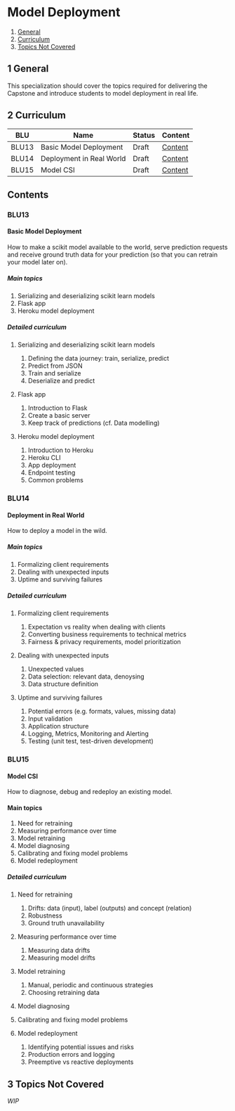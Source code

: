# Model Deployment

1. [General](#1-general)
2. [Curriculum](#2-curriculum)
3. [Topics Not Covered](#3-topics-not-covered)

## 1 General

This specialization should cover the topics required for delivering the Capstone and introduce students to model deployment in real life.


## 2 Curriculum

| BLU   | Name                     | Status | Content           |
| ----- | ------------------------ | ------ | ----------------- |
| BLU13 | Basic Model Deployment   | Draft  | [Content](#blu13) |
| BLU14 | Deployment in Real World | Draft  | [Content](#blu14) |
| BLU15 | Model CSI                | Draft  | [Content](#blu15) |

## Contents

### BLU13

#### Basic Model Deployment

How to make a scikit model available to the world, serve prediction requests and receive ground truth data for your prediction (so that you can retrain your model later on).

##### Main topics

1. Serializing and deserializing scikit learn models
2. Flask app
3. Heroku model deployment

##### Detailed curriculum

1. Serializing and deserializing scikit learn models

   1. Defining the data journey: train, serialize, predict
   2. Predict from JSON
   3. Train and serialize
   4. Deserialize and predict

2. Flask app
   1. Introduction to Flask
   2. Create a basic server
   3. Keep track of predictions (cf. Data modelling)

3. Heroku model deployment

   1. Introduction to Heroku
   2. Heroku CLI
   3. App deployment
   4. Endpoint testing
   5. Common problems

### BLU14

#### Deployment in Real World

How to deploy a model in the wild.

##### Main topics

1. Formalizing client requirements
2. Dealing with unexpected inputs
3. Uptime and surviving failures

##### Detailed curriculum

1. Formalizing client requirements

    1. Expectation vs reality when dealing with clients
    2. Converting business requirements to technical metrics
    3. Fairness & privacy requirements, model prioritization

2. Dealing with unexpected inputs

    1. Unexpected values
    2. Data selection: relevant data, denoysing
    3. Data structure definition

3. Uptime and surviving failures

    1. Potential errors (e.g. formats, values, missing data)
    2. Input validation
    3. Application structure
    4. Logging, Metrics, Monitoring and Alerting
    5. Testing (unit test, test-driven development)

### BLU15

#### Model CSI

How to diagnose, debug and redeploy an existing model.

#### Main topics

1. Need for retraining
2. Measuring performance over time
3. Model retraining
4. Model diagnosing
5. Calibrating and fixing model problems
6. Model redeployment

##### Detailed curriculum

1. Need for retraining
   1. Drifts: data (input), label (outputs) and concept (relation)
   2. Robustness
   3. Ground truth unavailability

2. Measuring performance over time

    1. Measuring data drifts
    2. Measuring model drifts

3. Model retraining

   1. Manual, periodic and continuous strategies
   2. Choosing retraining data

4. Model diagnosing
5. Calibrating and fixing model problems
6. Model redeployment

    1. Identifying potential issues and risks
    2. Production errors and logging
    3. Preemptive vs reactive deployments

## 3 Topics Not Covered

*WIP*
